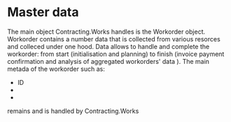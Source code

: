 # Master data

The main object Contracting.Works handles is the Workorder object. Workorder contains a number data that is collected from various resorces and colleced under one hood.
Data allows to handle and complete the workorder: from start (initialisation and planning) to finish (invoice payment confirmation and analysis of aggregated workorders' data ).
The main metada of the workorder such as:
 - ID
 -
 -
 remains and is handled by Contracting.Works
